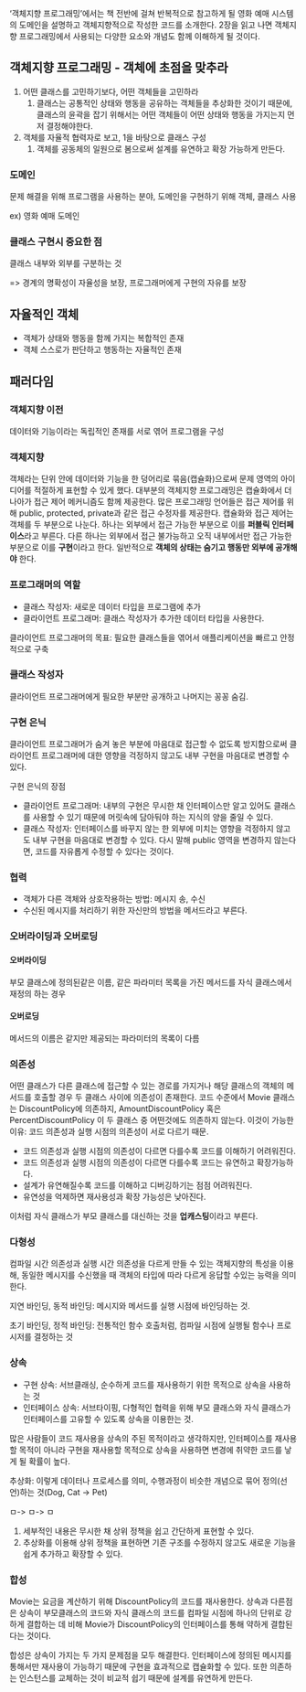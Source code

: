 ‘객체지향 프로그래밍’에서는 책 전반에 걸쳐 반복적으로 참고하게 될 영화 예매 시스템의 도메인을 설명하고 객체지향적으로 작성한 코드를 소개한다. 2장을 읽고 나면 객체지향 프로그래밍에서 사용되는 다양한 요소와 개념도 함께 이해하게 될 것이다.

## 객체지향 프로그래밍 - 객체에 초점을 맞추라

1. 어떤 클래스를 고민하기보다, 어떤 객체들을 고민하라
    1. 클래스는 공통적인 상태와 행동을 공유하는 객체들을 추상화한 것이기 때문에, 클래스의 윤곽을 잡기 위해서는 어떤 객체들이 어떤 상태와 행동을 가지는지 먼저 결정해야한다.
2. 객체를 자율적 협력자로 보고, 1을 바탕으로 클래스 구성
    1. 객체를 공동체의 일원으로 봄으로써 설계를 유연하고 확장 가능하게 만든다.

### 도메인 
문제 해결을 위해 프로그램을 사용하는 분야, 도메인을 구현하기 위해 객체, 클래스 사용

ex) 영화 예매 도메인

### 클래스 구현시 중요한 점
클래스 내부와 외부를 구분하는 것

=> 경계의 명확성이 자율성을 보장, 프로그래머에게 구현의 자유를 보장

## 자율적인 객체
- 객체가 상태와 행동을 함께 가지는 복합적인 존재
- 객체 스스로가 판단하고 행동하는 자율적인 존재

## 패러다임

### 객체지향 이전 
데이터와 기능이라는 독립적인 존재를 서로 엮어 프로그램을 구성

### 객체지향
객체라는 단위 안에 데이터와 기능을 한 덩어리로 묶음(캡슐화)으로써 문제 영역의 아이디어를 적절하게 표현할 수 있게 했다.
대부분의 객체지향 프로그래밍은 캡슐화에서 더 나아가 접근 제어 메커니즘도 함께 제공한다. 많은 프로그래밍 언어들은 접근 제어를 위해 public, protected, private과 같은 접근 수정자를 제공한다.
캡슐화와 접근 제어는 객체를 두 부분으로 나눈다. 하나는 외부에서 접근 가능한 부분으로 이를 **퍼블릭 인터페이스**라고 부른다. 다른 하나는 외부에서 접근 불가능하고 오직 내부에서만 접근 가능한 부분으로 이를 **구현**이라고 한다.
일반적으로 **객체의 상태는 숨기고 행동만 외부에 공개해야** 한다.

### 프로그래머의 역할

- 클래스 작성자: 새로운 데이터 타입을 프로그램에 추가
- 클라이언트 프로그래머: 클래스 작성자가 추가한 데이터 타입을 사용한다.

클라이언트 프로그래머의 목표: 필요한 클래스들을 엮어서 애플리케이션을 빠르고 안정적으로 구축

### 클래스 작성자 
클라이언트 프로그래머에게 필요한 부분만 공개하고 나머지는 꽁꽁 숨김.

### 구현 은닉 
클라이언트 프로그래머가 숨겨 놓은 부분에 마음대로 접근할 수 없도록 방지함으로써 클라이언트 프로그래머에 대한 영향을 걱정하지 않고도 내부 구현을 마음대로 변경할 수 있다.

구현 은닉의 장점

- 클라이언트 프로그래머: 내부의 구현은 무시한 채 인터페이스만 알고 있어도 클래스를 사용할 수 있기 때문에 머릿속에 담아둬야 하는 지식의 양을 줄일 수 있다.
- 클래스 작성자: 인터페이스를 바꾸지 않는 한 외부에 미치는 영향을 걱정하지 않고도 내부 구현을 마음대로 변경할 수 있다. 다시 말해 public 영역을 변경하지 않는다면, 코드를 자유롭게 수정할 수 있다는 것이다.

### 협력

- 객체가 다른 객체와 상호작용하는 방법: 메시지 송, 수신
- 수신된 메시지를 처리하기 위한 자신만의 방법을 메서드라고 부른다.

### 오버라이딩과 오버로딩

#### 오버라이딩
부모 클래스에 정의된같은 이름, 같은 파라미터 목록을 가진 메서드를 자식 클래스에서 재정의 하는 경우

#### 오버로딩
메서드의 이름은 같지만 제공되는 파라미터의 목록이 다름

### 의존성

어떤 클래스가 다른 클래스에 접근할 수 있는 경로를 가지거나 해당 클래스의 객체의 메서드를 호출할 경우 두 클래스 사이에 의존성이 존재한다.
코드 수준에서 Movie 클래스는 DiscountPolicy에 의존하지, AmountDiscountPolicy 혹은 PercentDiscountPolicy 이 두 클래스 중 어떤것에도 의존하지 않는다.
이것이 가능한 이유: 코드 의존성과 실행 시점의 의존성이 서로 다르기 때문.

- 코드 의존성과 실행 시점의 의존성이 다르면 다를수록 코드를 이해하기 어려워진다.
- 코드 의존성과 실행 시점의 의존성이 다르면 다를수록 코드는 유연하고 확장가능하다.
- 설계가 유연해질수록 코드를 이해하고 디버깅하기는 점점 어려워진다.
- 유연성을 억제하면 재사용성과 확장 가능성은 낮아진다.

이처럼 자식 클래스가 부모 클래스를 대신하는 것을 **업캐스팅**이라고 부른다.

### 다형성

컴파일 시간 의존성과 실행 시간 의존성을 다르게 만들 수 있는 객체지향의 특성을 이용해, 동일한 메시지를 수신했을 때 객체의 타입에 따라 다르게 응답할 수있는 능력을 의미한다.

지연 바인딩, 동적 바인딩: 메시지와 메서드를 실행 시점에 바인딩하는 것.

초기 바인딩, 정적 바인딩: 전통적인 함수 호출처럼, 컴파일 시점에 실행될 함수나 프로시저를 결정하는 것

### 상속

- 구현 상속: 서브클래싱, 순수하게 코드를 재사용하기 위한 목적으로 상속을 사용하는 것
- 인터페이스 상속: 서브타이핑, 다형적인 협력을 위해 부모 클래스와 자식 클래스가 인터페이스를 고유할 수 있도록 상속을 이용한는 것.

많은 사람들이 코드 재사용을 상속의 주된 목적이라고 생각하지만, 인터페이스를 재사용할 목적이 아니라 구현을 재사용할 목적으로 상속을 사용하면 변경에 취약한 코드를 낳게 될 확률이 높다.

추상화: 이렇게 데이터나 프로세스를 의미, 수행과정이 비슷한 개념으로 묶어 정의(선언)하는 것(Dog, Cat -> Pet)

ㅁ-> ㅁ-> ㅁ

1. 세부적인 내용은 무시한 채 상위 정책을 쉽고 간단하게 표현할 수 있다.
2. 추상화를 이용해 상위 정책을 표현하면 기존 구조를 수정하지 않고도 새로운 기능을 쉽게 추가하고 확장할 수 있다.

### **합성**

Movie는 요금을 계산하기 위해 DiscountPolicy의 코드를 재사용한다. 상속과 다른점은 상속이 부모클래스의 코드와 자식 클래스의 코드를 컴파일 시점에 하나의 단위로 강하게 결합하는 데 비해 Movie가 DiscountPolicy의 인터페이스를 통해 약하게 결합된다는 것이다.

합성은 상속이 가지는 두 가지 문제점을 모두 해결한다. 인터페이스에 정의된 메시지를 통해서만 재사용이 가능하기 때문에 구현을 효과적으로 캡슐화할 수 있다. 또한 의존하는 인스턴스를 교체하는 것이 비교적 쉽기 때문에 설계를 유연하게 만든다.
